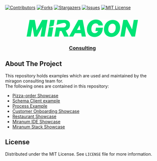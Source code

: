 <!-- PROJECT SHIELDS -->
[![Contributors][contributors-shield]][contributors-url]
[![Forks][forks-shield]][forks-url]
[![Stargazers][stars-shield]][stars-url]
[![Issues][issues-shield]][issues-url]
[![MIT License][license-shield]][license-url]
<!-- END OF PROJECT SHIELDS --> 

<!-- PROJECT LOGO -->
<br />
<div align="center">
    <img src="images/miragon-logo.svg" alt="Miragon">
    <h3><a href="https://miragon.io/">Consulting</a></h3>
</div>

## About The Project

This repository holds examples which are used and maintained by the miragon consulting team for.  
The following ones are contained in this repository: 
* [Pizza-order Showcase](./pizza-order-showcase) 
* [Schema Client example](./schema-client-example) 
* [Process Example](./process-example) 
* [Customer Onboarding Showcase](./customer-onboarding-showcase)
* [Restaurant Showcase](./restaurant-showcase)
* [Miranum IDE Showcase](./miranum-ide-showcase)
* [Miranum Stack Showcase](./miranum-stack-showcase)

## License

Distributed under the MIT License. See `LICENSE` file for more information.

<!-- MARKDOWN LINKS & IMAGES -->
<!-- https://www.markdownguide.org/basic-syntax/#reference-style-links -->

[contributors-shield]: https://img.shields.io/github/contributors/Miragon/consulting.svg?style=for-the-badge

[contributors-url]: https://github.com/Miragon/consulting/graphs/contributors

[forks-shield]: https://img.shields.io/github/forks/Miragon/consulting.svg?style=for-the-badge

[forks-url]: https://github.com/Miragon/consulting/network/members

[stars-shield]: https://img.shields.io/github/stars/Miragon/consulting.svg?style=for-the-badge

[stars-url]: https://github.com/Miragon/consulting/stargazers

[issues-shield]: https://img.shields.io/github/issues/Miragon/consulting.svg?style=for-the-badge

[issues-url]: https://github.com/Miragon/consulting/issues

[license-shield]: https://img.shields.io/github/license/Miragon/miranum.svg?style=for-the-badge

[license-url]: https://github.com/Miragon/miranum/blob/main/LICENSE

